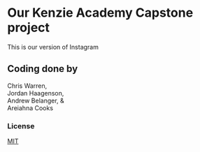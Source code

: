 # Our Kenzie Academy Capstone project

This is our version of Instagram

## Coding done by

Chris Warren,  
Jordan Haagenson,  
Andrew Belanger, &  
Areiahna Cooks

### License

[MIT](https://mit-license.org/)
